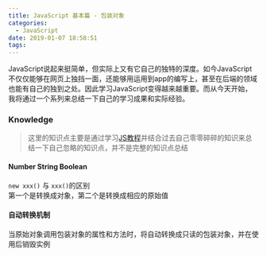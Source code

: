```yaml
---
title: JavaScript 基本篇 - 包装对象
categories:
  - JavaScript
date: 2019-01-07 18:58:51
tags:
---
```



JavaScript说起来挺简单，但实际上又有它自己的独特的深度。如今JavaScript不仅仅能够在网页上独挡一面，还能够用运用到app的编写上，甚至在后端的领域也能有自己的独到之处。因此学习JavaScript变得越来越重要。而从今天开始，我将通过一个系列来总结一下自己的学习成果和实际经验。
 
### Knowledge  
> 这里的知识点主要是通过学习[JS教程](https://wangdoc.com/javascript)并结合过去自己零零碎碎的知识来总结一下自己忽略的知识点，并不是完整的知识点总结 
 
<!-- more -->

#### Number String Boolean
`new xxx()` 与 `xxx()`的区别  
第一个是转换成对象，第二个是转换成相应的原始值

#### 自动转换机制
当原始对象调用包装对象的属性和方法时，将自动转换成只读的包装对象，并在使用后销毁实例
 

